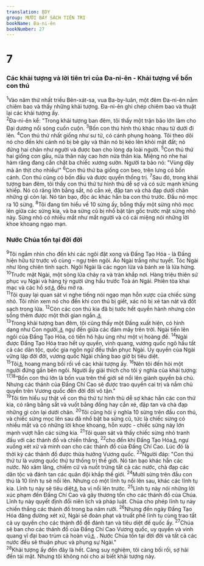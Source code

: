 ```yaml
---
translation: BDY
group: MƯỜI BẢY SÁCH TIÊN TRI
bookName: Đa-ni-ên 
bookNumber: 27
---
```


<div class="title"><h1>7</h1><h3>Các khải tượng và lời tiên tri của Đa-ni-ên - Khải tượng về bốn con thú</h3></div>
<span class="verse da_7_1"><sup>1</sup>Vào năm thứ nhất triều Bên-xát-sa, vua Ba-by-luân, một đêm Đa-ni-ên nằm chiêm bao và thấy những khải tượng. Đa-ni-ên ghi chép chiêm bao và thuật lại các khải tượng ấy.<br/></span>
<span class="verse da_7_2"><sup>2</sup>Đa-ni-ên kể: &#34;Trong khải tượng ban đêm, tôi thấy một trận bão lớn làm cho Đại dương nổi sóng cuồn cuộn. </span>
<span class="verse da_7_3"><sup>3</sup>Bốn con thú hình thù khác nhau từ dưới đi lên. </span>
<span class="verse da_7_4"><sup>4</sup>Con thú thứ nhất giống như sư tử, có cánh phụng hoàng. Tôi theo dõi nó cho đến khi cánh nó bị bẻ gãy và thân nó bị kéo lên khỏi mặt đất; nó đứng hai chân như người và được ban cho lòng dạ loài người. </span>
<span class="verse da_7_5"><sup>5</sup>Con thú thứ hai giống con gấu, nửa thân này cao hơn nửa thân kia. Miệng nó nhe hai hàm răng đang cắn chặt ba chiếc xương sườn. Người ta bảo nó: &#34;Vùng dậy mà ăn thịt cho nhiều!&#34; </span>
<span class="verse da_7_6"><sup>6</sup>Con thú thứ ba giống con beo, trên lưng có bốn cánh. Con thú cũng có bốn đầu và được quyền thống trị. </span>
<span class="verse da_7_7"><sup>7</sup>Sau đó, trong khải tượng ban đêm, tôi thấy con thú thứ tư hình thù dễ sợ và có sức mạnh khủng khiếp. Nó có răng lớn bằng sắt, nó cắn xé, đập tan và chà đạp dưới chân những gì còn lại. Nó tàn bạo, độc ác khác hẳn ba con thú trước. Đầu nó mọc ra 10 sừng. </span>
<span class="verse da_7_8"><sup>8</sup>Tôi đang tìm hiểu về 10 sừng ấy, bỗng thấy một sừng nhỏ mọc lên giữa các sừng kia, và ba sừng cũ bị nhổ bật tận gốc trước mặt sừng nhỏ này. Sừng nhỏ có nhiều mắt như mắt người và có cái miệng nói những lời khoe khoang ngạo mạn.</span>
<div class="title"><h3>Nước Chúa tồn tại đời đời</h3></div>
<span class="verse da_7_9"><sup>9</sup>Tôi ngắm nhìn cho đến khi các ngôi đặt xong và Đấng Tạo Hóa - là Đấng hiện hữu từ trước vô cùng - ngự trên ngôi. Áo Ngài trắng như tuyết. Tóc Ngài như lông chiên tinh sạch. Ngôi Ngài là các ngọn lửa và bánh xe là lửa hừng. </span>
<span class="verse da_7_10"><sup>10</sup>Truớc mặt Ngài, một sông lửa chảy ra và tràn khắp nơi. Hàng triệu thiên sứ phục vụ Ngài và hàng tỷ người ứng hầu trước Toà án Ngài. Phiên tòa khai mạc và các hồ sơ<a href="#" data-toggle="tooltip" data-placement="bottom" title="Nt sách">⚓</a> đều mở ra.<br/></span>
<span class="verse da_7_11"><sup>11</sup>Tôi quay lại quan sát vì nghe tiếng nói ngạo mạn hỗn xược của chiếc sừng nhỏ. Tôi nhìn xem nó cho đến khi con thú bị giết, xác nó bị xé tan nát và đốt sạch trong lửa. </span>
<span class="verse da_7_12"><sup>12</sup>Còn các con thú kia đã bị tước hết quyền hành nhưng còn sống thêm được một thời gian ngắn.<a href="#" data-toggle="tooltip" data-placement="bottom" title="Nt một mùa và một kỳ">⚓</a><br/></span>
<span class="verse da_7_13"><sup>13</sup>Trong khải tượng ban đêm, tôi cũng thấy một Đấng xuất hiện, có hình dạng như Con người,<a href="#" data-toggle="tooltip" data-placement="bottom" title="Ctd Con loài người (một danh hiệu của Chúa Cứu Thế)">⚓</a> ngự đến giữa các đám mây trên trời. Ngài tiến lên ngôi của Đấng Tạo Hóa, có tiền hô hậu ủng như một vị hoàng đế. </span>
<span class="verse da_7_14"><sup>14</sup>Ngài được Đấng Tạo Hóa trao hết uy quyền, vinh quang, vương quốc ngõ hầu tất cả các dân tộc, quốc gia ngôn ngữ đều thần phục Ngài. Uy quyền của Ngài vững lập đời đời, vương quốc Ngài chẳng bao giờ bị tiêu diệt.<br/></span>
<span class="verse da_7_15"><sup>15</sup>Tôi<a href="#" data-toggle="tooltip" data-placement="bottom" title="Nt Tôi, Đa-ni-ên">⚓</a> hoang mang bối rối về các khải tượng ấy. </span>
<span class="verse da_7_16"><sup>16</sup>Nên tôi đến hỏi một người đứng gần bên ngôi. Người ấy giải thích cho tôi ý nghĩa của khải tượng: </span>
<span class="verse da_7_17 da_7_18"><sup>17,18</sup>“Bốn con thú lớn là bốn vua trên thế giới sẽ nổi lên giành quyền bá chủ. Nhưng các thánh của Đấng Chí Cao sẽ được trao quyền cai trị và nắm chủ quyền trên Vương quốc đến đời đời vô tận.&#34;<br/></span>
<span class="verse da_7_19"><sup>19</sup>Tôi tìm hiểu sự thật về con thú thứ tư hình thù dễ sợ khác hẳn các con thứ kia, có răng bằng sắt và vuốt bằng đồng hay cắn xé, đập tan và chà đạp những gì còn lại dưới chân. </span>
<span class="verse da_7_20"><sup>20</sup>Tôi cũng hỏi ý nghĩa 10 sừng trên đầu con thú, và chiếc sừng mọc lên sau đã nhổ bật ba sừng cũ, tức là chiếc sừng có nhiều mắt và có những lời khoe khoang, hỗn xược - chiếc sừng này lớn mạnh vượt hẳn các sừng kia. </span>
<span class="verse da_7_21"><sup>21</sup>Tôi quan sát và thấy chiếc sừng nhỏ tranh đấu với các thánh đồ và chiến thắng, </span>
<span class="verse da_7_22"><sup>22</sup>cho đến khi Đấng Tạo Hóa<a href="#" data-toggle="tooltip" data-placement="bottom" title="Ctd Đấng Thái cổ của các thời đại">⚓</a> ngự xuống xét xử và minh oan cho các thánh đồ của Đấng Chí Cao. Lúc đó là thời kỳ các thánh đồ được thừa hưởng Vương quốc. </span>
<span class="verse da_7_23"><sup>23</sup>Người đáp: &#34;Con thú thứ tư là vương quốc thứ tư thống trị thế giới. Nó tàn bạo khác hẳn các nước. Nó xâm lăng, chiếm cứ và nuốt trửng tất cả các nước, chà đạp các dân tộc và đánh tan các quân đội khắp thế giới. </span>
<span class="verse da_7_24"><sup>24</sup>Mười sừng trên đầu con thú là 10 lĩnh tụ sẽ nổi lên. Nhưng có một lĩnh tụ nổi lên sau, khác các lĩnh tụ kia. Lĩnh tụ này sẽ tiêu diệt<a href="#" data-toggle="tooltip" data-placement="bottom" title="Ctd hạ nhục">⚓</a> ba vị nổi lên trước. </span>
<span class="verse da_7_25"><sup>25</sup>Lĩnh tụ này nói những lời xúc phạm đến Đấng Chí Cao và gây thương tổn cho các thánh đồ của Chúa. Lĩnh tụ này quyết định đổi niên lịch và pháp luật. Chúa cho phép lĩnh tụ này chiến thắng các thánh đồ trong ba năm rưỡi. </span>
<span class="verse da_7_26"><sup>26</sup>Nhưng đến ngày Đấng Tạo Hóa đăng đường xét xử, Ngài sẽ đoán phạt và truất phế lĩnh tụ cùng trao tất cả uy quyền cho các thánh đồ để đánh tan và tiêu diệt đế quốc ấy. </span>
<span class="verse da_7_27"><sup>27</sup>Chúa sẽ ban cho các thánh đồ của Đấng Chí Cao Vương quốc, uy quyền và vinh quang vĩ đại bao trùm cả hoàn vũ<a href="#" data-toggle="tooltip" data-placement="bottom" title="Nt dưới tất cả các bầu trời">⚓</a> . Nước Chúa tồn tại đời đời và tất cả các nước đều sẽ thuận phục và phụng sự Ngài.&#34;<br/></span>
<span class="verse da_7_28"><sup>28</sup>Khải tượng ấy đến đây là hết. Càng suy nghiệm, tôi càng bối rối, sợ hãi đến tái mặt. Nhưng tôi không nói cho ai biết khải tượng này.</span>
